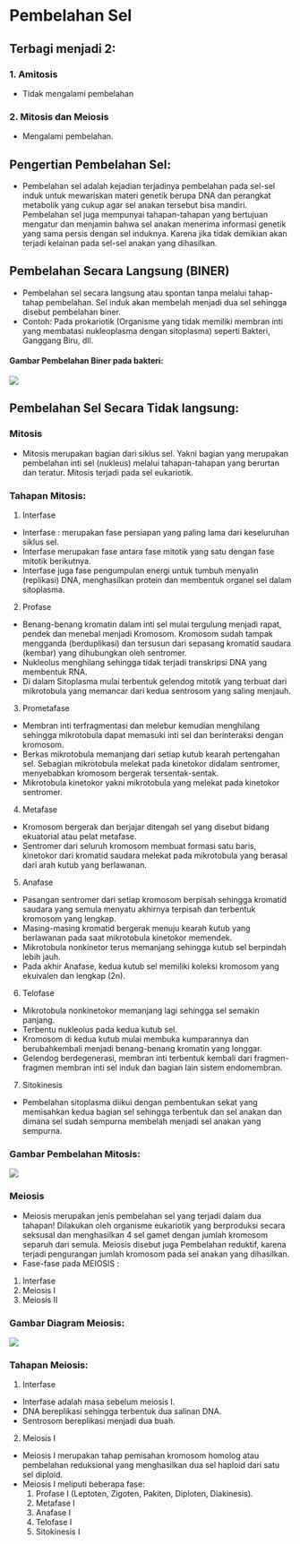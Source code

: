 # Pembelahan Sel
## Terbagi menjadi 2:
### 1. **Amitosis**
- Tidak mengalami pembelahan

### 2. **Mitosis dan Meiosis**
- Mengalami pembelahan.


## Pengertian Pembelahan Sel:
- Pembelahan sel adalah kejadian terjadinya pembelahan pada sel-sel induk untuk mewariskan materi genetik berupa DNA dan perangkat metabolik yang cukup agar sel anakan tersebut bisa mandiri. Pembelahan sel juga mempunyai tahapan-tahapan yang bertujuan mengatur dan menjamin bahwa sel anakan menerima informasi genetik yang sama persis dengan sel induknya. Karena jika tidak demikian akan terjadi kelainan pada sel-sel anakan yang dihasilkan.

## Pembelahan Secara Langsung (BINER)
- Pembelahan sel secara langsung atau spontan tanpa melalui tahap-tahap pembelahan. Sel induk akan membelah menjadi dua sel sehingga disebut pembelahan biner.
- Contoh: Pada prokariotik (Organisme yang tidak memiliki membran inti yang membatasi nukleoplasma dengan sitoplasma) seperti Bakteri, Ganggang Biru, dll.

#### Gambar Pembelahan Biner pada bakteri:
<img src="https://raw.githubusercontent.com/ammarfaizi2/pembelahan-sel-a0x1/master/images/1.png"/>

## Pembelahan Sel Secara Tidak langsung:

### Mitosis
- Mitosis merupakan bagian dari siklus sel. Yakni bagian yang merupakan pembelahan inti sel (nukleus) melalui tahapan-tahapan yang berurtan dan teratur. Mitosis terjadi pada sel eukariotik.

### Tahapan Mitosis:
1. Interfase
- Interfase : merupakan fase persiapan yang paling lama dari keseluruhan siklus sel.
- Interfase merupakan fase antara fase mitotik yang satu dengan fase mitotik berikutnya.
- Interfase juga fase pengumpulan energi untuk tumbuh menyalin (replikasi) DNA, menghasilkan protein dan membentuk organel sel dalam sitoplasma.
2. Profase
- Benang-benang kromatin dalam inti sel mulai tergulung menjadi rapat, pendek dan menebal menjadi Kromosom. Kromosom sudah tampak mengganda (berduplikasi) dan tersusun dari sepasang kromatid saudara (kembar) yang dihubungkan oleh sentromer.
- Nukleolus menghilang sehingga tidak terjadi transkripsi DNA yang membentuk RNA.
- Di dalam Sitoplasma mulai terbentuk gelendog mitotik yang terbuat dari mikrotobula yang memancar dari kedua sentrosom yang saling menjauh.
3. Prometafase
- Membran inti terfragmentasi dan melebur kemudian menghilang sehingga mikrotobula dapat memasuki inti sel dan berinteraksi dengan kromosom.
- Berkas mikrotobula memanjang dari setiap kutub kearah pertengahan sel. Sebagian mikrotobula melekat pada kinetokor didalam sentromer, menyebabkan kromosom bergerak tersentak-sentak.
- Mikrotobula kinetokor yakni mikrotobula yang melekat pada kinetokor sentromer.
4. Metafase
- Kromosom bergerak dan berjajar ditengah sel yang disebut bidang ekuatorial atau pelat metafase.
- Sentromer dari seluruh kromosom membuat formasi satu baris, kinetokor dari kromatid saudara melekat pada mikrotobula yang berasal dari arah kutub yang berlawanan.
5. Anafase
- Pasangan sentromer dari setiap kromosom berpisah sehingga kromatid saudara yang semula menyatu akhirnya terpisah dan terbentuk kromosom yang lengkap.
- Masing-masing kromatid bergerak menuju kearah kutub yang berlawanan pada saat mikrotobula kinetokor memendek.
- Mikrotobula nonkinetor terus memanjang sehingga kutub sel berpindah lebih jauh.
- Pada akhir Anafase, kedua kutub sel memiliki koleksi kromosom yang ekuivalen dan lengkap (2n).
6. Telofase
- Mikrotobula nonkinetokor memanjang lagi sehingga sel semakin panjang.
- Terbentu nukleolus pada kedua kutub sel.
- Kromosom di kedua kutub mulai membuka kumparannya dan berubahkembali menjadi benang-benang kromatin yang longgar.
- Gelendog berdegenerasi, membran inti terbentuk kembali dari fragmen-fragmen membran inti sel induk dan bagian lain sistem endomembran.
7. Sitokinesis
- Pembelahan sitoplasma diikui dengan pembentukan sekat yang memisahkan kedua bagian sel sehingga terbentuk dan sel anakan dan dimana sel sudah sempurna membelah menjadi sel anakan yang sempurna.


### Gambar Pembelahan Mitosis:
<img src="https://raw.githubusercontent.com/ammarfaizi2/pembelahan-sel-a0x1/master/images/2.jpg"/>

### Meiosis
- Meiosis merupakan jenis pembelahan sel yang terjadi dalam dua tahapan! Dilakukan oleh organisme eukariotik yang berproduksi secara seksusal dan menghasilkan 4 sel gamet dengan jumlah kromosom separuh dari semula. Meiosis disebut juga Pembelahan reduktif, karena terjadi pengurangan jumlah kromosom pada sel anakan yang dihasilkan.
- Fase-fase pada MEIOSIS :
1. Interfase
2. Meiosis I
3. Meiosis II

### Gambar Diagram Meiosis:
<img src="https://raw.githubusercontent.com/ammarfaizi2/pembelahan-sel-a0x1/master/images/3.jpg"/>

### Tahapan Meiosis:
1. Interfase
- Interfase adalah masa sebelum meiosis I.
- DNA bereplikasi sehingga terbentuk dua salinan DNA.
- Sentrosom bereplikasi menjadi dua buah.

2. Meiosis I
- Meiosis I merupakan tahap pemisahan kromosom homolog atau pembelahan reduksional yang menghasilkan dua sel haploid dari satu sel diploid.
- Meiosis I meliputi beberapa fase:
	1. Profase I (Leptoten, Zigoten, Pakiten, Diploten, Diakinesis).
	2. Metafase I
	3. Anafase I
	4. Telofase I
	5. Sitokinesis I
